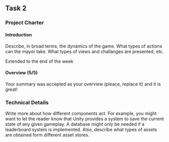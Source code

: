 ## Task 2

### Project Charter

#### Introduction
Describe, in broad terms, the dynamics of the game. What types of actions can the mayor take. What types of views and challanges are presented, etc.

Extended to the end of the week

#### Overview (5/5)
Your summary was accepted as your overview (pleace, replace it) and it is great!


### Technical Details
Write more about how different components act. For example, you might want to let the reader know that Unity provides a system to save the current state of any given gameplay. A database might only be needed if a leaderboard system is implemented. Also, describe what types of assets are obtained form different asset stores.
